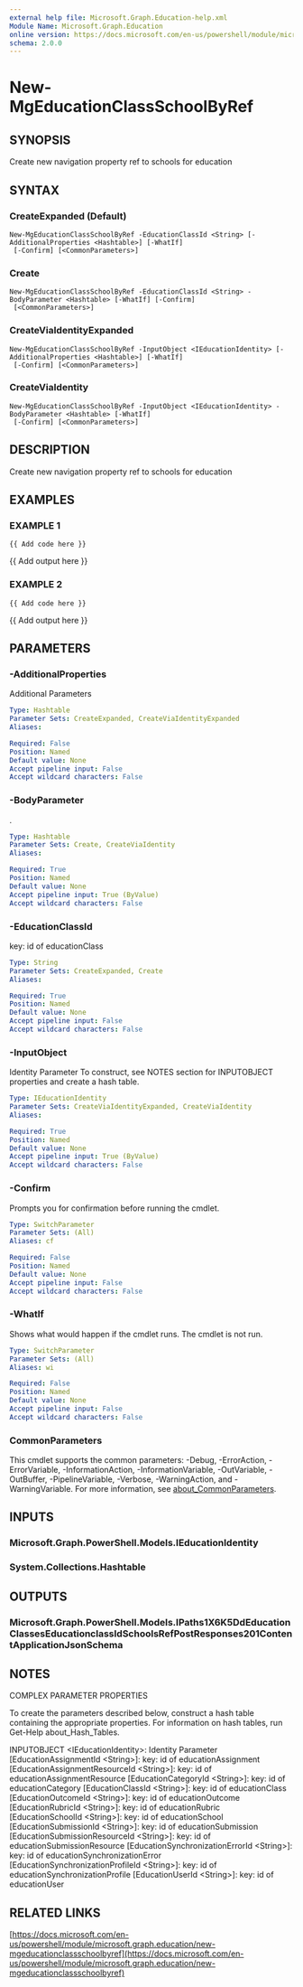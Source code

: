 ```yaml
---
external help file: Microsoft.Graph.Education-help.xml
Module Name: Microsoft.Graph.Education
online version: https://docs.microsoft.com/en-us/powershell/module/microsoft.graph.education/new-mgeducationclassschoolbyref
schema: 2.0.0
---
```


# New-MgEducationClassSchoolByRef

## SYNOPSIS
Create new navigation property ref to schools for education

## SYNTAX

### CreateExpanded (Default)
```
New-MgEducationClassSchoolByRef -EducationClassId <String> [-AdditionalProperties <Hashtable>] [-WhatIf]
 [-Confirm] [<CommonParameters>]
```

### Create
```
New-MgEducationClassSchoolByRef -EducationClassId <String> -BodyParameter <Hashtable> [-WhatIf] [-Confirm]
 [<CommonParameters>]
```

### CreateViaIdentityExpanded
```
New-MgEducationClassSchoolByRef -InputObject <IEducationIdentity> [-AdditionalProperties <Hashtable>] [-WhatIf]
 [-Confirm] [<CommonParameters>]
```

### CreateViaIdentity
```
New-MgEducationClassSchoolByRef -InputObject <IEducationIdentity> -BodyParameter <Hashtable> [-WhatIf]
 [-Confirm] [<CommonParameters>]
```

## DESCRIPTION
Create new navigation property ref to schools for education

## EXAMPLES

### EXAMPLE 1
```
{{ Add code here }}
```

{{ Add output here }}

### EXAMPLE 2
```
{{ Add code here }}
```

{{ Add output here }}

## PARAMETERS

### -AdditionalProperties
Additional Parameters

```yaml
Type: Hashtable
Parameter Sets: CreateExpanded, CreateViaIdentityExpanded
Aliases:

Required: False
Position: Named
Default value: None
Accept pipeline input: False
Accept wildcard characters: False
```

### -BodyParameter
.

```yaml
Type: Hashtable
Parameter Sets: Create, CreateViaIdentity
Aliases:

Required: True
Position: Named
Default value: None
Accept pipeline input: True (ByValue)
Accept wildcard characters: False
```

### -EducationClassId
key: id of educationClass

```yaml
Type: String
Parameter Sets: CreateExpanded, Create
Aliases:

Required: True
Position: Named
Default value: None
Accept pipeline input: False
Accept wildcard characters: False
```

### -InputObject
Identity Parameter
To construct, see NOTES section for INPUTOBJECT properties and create a hash table.

```yaml
Type: IEducationIdentity
Parameter Sets: CreateViaIdentityExpanded, CreateViaIdentity
Aliases:

Required: True
Position: Named
Default value: None
Accept pipeline input: True (ByValue)
Accept wildcard characters: False
```

### -Confirm
Prompts you for confirmation before running the cmdlet.

```yaml
Type: SwitchParameter
Parameter Sets: (All)
Aliases: cf

Required: False
Position: Named
Default value: None
Accept pipeline input: False
Accept wildcard characters: False
```

### -WhatIf
Shows what would happen if the cmdlet runs.
The cmdlet is not run.

```yaml
Type: SwitchParameter
Parameter Sets: (All)
Aliases: wi

Required: False
Position: Named
Default value: None
Accept pipeline input: False
Accept wildcard characters: False
```

### CommonParameters
This cmdlet supports the common parameters: -Debug, -ErrorAction, -ErrorVariable, -InformationAction, -InformationVariable, -OutVariable, -OutBuffer, -PipelineVariable, -Verbose, -WarningAction, and -WarningVariable. For more information, see [about_CommonParameters](http://go.microsoft.com/fwlink/?LinkID=113216).

## INPUTS

### Microsoft.Graph.PowerShell.Models.IEducationIdentity
### System.Collections.Hashtable
## OUTPUTS

### Microsoft.Graph.PowerShell.Models.IPaths1X6K5DdEducationClassesEducationclassIdSchoolsRefPostResponses201ContentApplicationJsonSchema
## NOTES
COMPLEX PARAMETER PROPERTIES

To create the parameters described below, construct a hash table containing the appropriate properties.
For information on hash tables, run Get-Help about_Hash_Tables.

INPUTOBJECT \<IEducationIdentity\>: Identity Parameter
  \[EducationAssignmentId \<String\>\]: key: id of educationAssignment
  \[EducationAssignmentResourceId \<String\>\]: key: id of educationAssignmentResource
  \[EducationCategoryId \<String\>\]: key: id of educationCategory
  \[EducationClassId \<String\>\]: key: id of educationClass
  \[EducationOutcomeId \<String\>\]: key: id of educationOutcome
  \[EducationRubricId \<String\>\]: key: id of educationRubric
  \[EducationSchoolId \<String\>\]: key: id of educationSchool
  \[EducationSubmissionId \<String\>\]: key: id of educationSubmission
  \[EducationSubmissionResourceId \<String\>\]: key: id of educationSubmissionResource
  \[EducationSynchronizationErrorId \<String\>\]: key: id of educationSynchronizationError
  \[EducationSynchronizationProfileId \<String\>\]: key: id of educationSynchronizationProfile
  \[EducationUserId \<String\>\]: key: id of educationUser

## RELATED LINKS

[https://docs.microsoft.com/en-us/powershell/module/microsoft.graph.education/new-mgeducationclassschoolbyref](https://docs.microsoft.com/en-us/powershell/module/microsoft.graph.education/new-mgeducationclassschoolbyref)

